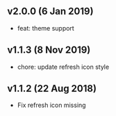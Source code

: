 ## v2.0.0 (6 Jan 2019)

* feat: theme support

## v1.1.3 (8 Nov 2019)

* chore: update refresh icon style

## v1.1.2 (22 Aug 2018)

* Fix refresh icon missing